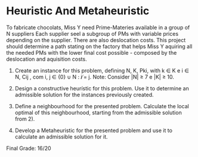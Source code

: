 # Heuristic And Metaheuristic

To fabricate chocolats, Miss Y need Prime-Materies available in a group of N suppliers Each supplier seel a subgroup of PMs with variable prices depending on the supplier.
There are also deslocation costs.
This project should determine a path stating on the factory that helps Miss Y aquiring all the needed PMs with the lower final cost possible - composed by the deslocation and aquisition costs. 

1. Create an instance for this problem, defining N, K, Pki, with k ∈ K e i ∈ N,
Cij , com i, j ∈ {0} ∪ N : i ̸= j. Note: Consider |N| ≥ 7 e |K| ≥ 10.

2. Design a constructive heurístic for this problem. Use it to determine an admissible solution for the instances previously created.

3. Define a neighbourhood for the presented problem. Calculate the local optimal of this neighbourhood, starting from the admissible solution from 2).
   
4. Develop a Metaheuristic for the presented problem and use it to calculate an admissible solution for it.

Final Grade: 16/20
